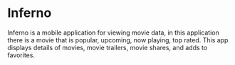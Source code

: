 # Inferno
Inferno is a mobile application for viewing movie data, in this application there is a movie that is popular, upcoming, now playing, top rated. This app displays details of movies, movie trailers, movie shares, and adds to favorites.
